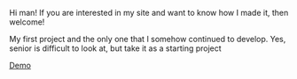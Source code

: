 Hi man! If you are interested in my site and want to know how I made it, then welcome!

My first project and the only one that I somehow continued to develop. Yes, senior is difficult to look at, but take it as a starting project

<a href="https://devollox.fun/">Demo</a>
